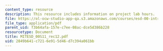 ```yaml
---
content_type: resource
description: This resource includes information on project lab hours.
file: https://ol-ocw-studio-app-qa.s3.amazonaws.com/courses/esd-00-introduction-to-engineering-systems-spring-2011/2849b641c7216e915d46d7c394a061bb_MITESD_00S11_rec12.pdf
file_type: application/pdf
parent_uid: f3b64afa-157e-c7ee-08ac-dce5d386b228
resourcetype: Document
title: MITESD_00S11_rec12.pdf
uid: 2849b641-c721-6e91-5d46-d7c394a061bb
---
```

